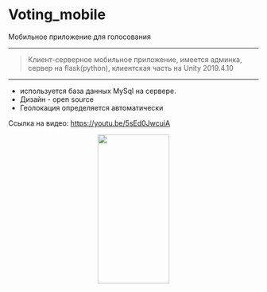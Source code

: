 # Voting_mobile

Мобильное приложение для голосования

-----------------------------------
> Клиент-серверное мобильное приложение, имеется админка, сервер на flask(python), клиентская часть на Unity 2019.4.10
-----------------------------------
* используется база данных MySql на сервере. 
* Дизайн - open source
* Геолокация определяется автоматически 

Ссылка на видео:
https://youtu.be/5sEd0JwcuiA

<p align="center">
  <img src="https://github.com/npetrelli/Voting_mobile/blob/main/scsht.png" height="300" width="144" align="center">
</p>
